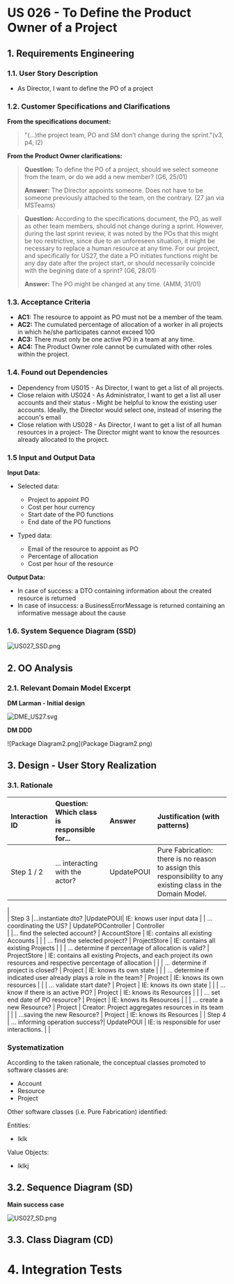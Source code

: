 # US 026 - To Define the Product Owner of a Project 

## 1. Requirements Engineering


### 1.1. User Story Description


- As Director, I want to define the PO of a project


### 1.2. Customer Specifications and Clarifications 


**From the specifications document:**

>"(...)the project team, PO and SM don’t change during the sprint."(v3, p4, l2)
>
**From the Product Owner clarifications:**
> **Question:** To define the PO of a project, should we select someone from the team,
> or do we add a new member? (G6, 25/01)
>
> **Answer:** The Director appoints someone.
> Does not have to be someone previously attached to the team, on the contrary. (27 jan via MSTeams)
> 


> **Question:** According to the specifications document, the PO, as well as other team members, 
> should not change during a sprint. However, during the last sprint review, it was noted by the POs 
> that this might be too restrictive, since due to an unforeseen situation, it might be necessary to replace
> a human resource at any time. For our project, and specifically for US27, the date a PO initiates functions
> might be any day date after the project start, or should necessarily coincide with the begining date of a sprint?
> (G6, 28/01)
>
> **Answer:** The PO might be changed at any time. (AMM, 31/01)


### 1.3. Acceptance Criteria


* **AC1:** The resource to appoint as PO must not be a member of the team.
* **AC2:** The cumulated percentage of allocation of a worker in all projects in which he/she participates cannot exceed 100
* **AC3:** There must only be one active PO in a team at any time.
* **AC4:** The Product Owner role cannot be cumulated with other roles within the project.

### 1.4. Found out Dependencies


* Dependency from US015 - As Director, I want to get a list of all projects.
* Close relaion with US024 - As Administrator, I want to get a list all user accounts and their status - 
Might be helpful to know the existing user accounts. Ideally, the Director would select one, instead of insering the accoun's email
* Close relation with US028 - As Director, I want to get a list of all human resources in a project-
The Director might want to know the resources already allocated to the project.


### 1.5 Input and Output Data


**Input Data:**
	
* Selected data:
    * Project to appoint PO
    * Cost per hour currency
    *  Start date of the PO functions
    *  End date of the PO functions


* Typed data:
    * Email of the resource to appoint as PO
    * Percentage of allocation
    * Cost per hour of the resource


**Output Data:**

* In case of success: a DTO containing information about the created resource is returned
* In case of insuccess: 
a BusinessErrorMessage is returned containing an informative message
about the cause

### 1.6. System Sequence Diagram (SSD)




![US027_SSD.png](US027_SSD.png)


## 2. OO Analysis

### 2.1. Relevant Domain Model Excerpt 
**DM Larman - Initial design**

![DME_US27.svg](DME_US27.svg)

**DM DDD**

![Package Diagram2.png](Package Diagram2.png)

## 3. Design - User Story Realization 

### 3.1. Rationale



| Interaction ID | Question: Which class is responsible for... | Answer  | Justification (with patterns)  |
|:-------------  |:--------------------- |:------------|:---------------------------- |
| Step 1 / 2 		  |	... interacting with the actor?     | UpdatePOUI   |  Pure Fabrication: there is no reason to assign this responsibility to any existing class in the Domain Model.           |
| 			  	 
| Step 3              |...instantiate dto? |UpdatePOUI| IE: knows user input data
|                     |	... coordinating the US? | UpdatePOController | Controller  
|                     |... find the selected account? | AccountStore  | IE: contains all existing Accounts  |
|                     | ... find the selected project? | ProjectStore  | IE: contains all existing Projects  | 
| 		  	          |	... determine if percentage of allocation is valid? | ProjectStore  | IE: contains all existing Projects, and each project its own resources and respective percentage of allocation |
| 		  	          |	... determine if project is closed? | Project  | IE: knows its own state |
|                     |	... determine if indicated user already plays a role in the team? | Project  | IE: knows its own resources |
|                     |	... validate start date? | Project  | IE: knows its own state |
|                     |	... know if there is an active PO? | Project  | IE: knows its Resources |
|                     |	... set end date of PO resource? | Project  | IE: knows its Resources |
|                     |	... create a new Resource? | Project  | Creator:  Project aggregates resources in its team |
| 			  	      |	...saving the new Resource?						 | Project  | IE: knows its Resources |
|  Step 4             |	... informing operation success?| UpdatePOUI   | IE: is responsible for user interactions.  |
|

### Systematization ##

According to the taken rationale, the conceptual classes promoted to software classes are: 

 * Account
 * Resource
 * Project

Other software classes (i.e. Pure Fabrication) identified: 



 Entities:
* lklk

Value Objects:
* lklkj

## 3.2. Sequence Diagram (SD)
**Main success case**

![US027_SD.png](US027_SD.png)




## 3.3. Class Diagram (CD)







# 4. Integration Tests






